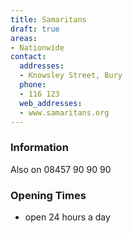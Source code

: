 ```yaml
---
title: Samaritans
draft: true
areas:
- Nationwide
contact:
  addresses:
  - Knowsley Street, Bury
  phone:
  - 116 123
  web_addresses:
  - www.samaritans.org
---
```


### Information
Also on 08457 90 90 90

### Opening Times
* open 24 hours a day

